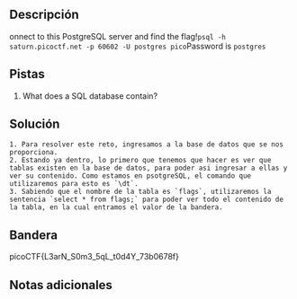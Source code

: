 ## Descripción

onnect to this PostgreSQL server and find the flag!`psql -h saturn.picoctf.net -p 60602 -U postgres pico`Password is `postgres`

## Pistas

1. What does a SQL database contain?

## Solución

```python()
1. Para resolver este reto, ingresamos a la base de datos que se nos proporciona.
2. Estando ya dentro, lo primero que tenemos que hacer es ver que tablas existen en la base de datos, para poder asi ingresar a ellas y ver su contenido. Como estamos en psotgreSQL, el comando que utilizaremos para esto es `\dt`.
3. Sabiendo que el nombre de la tabla es `flags`, utilizaremos la sentencia `select * from flags;` para poder ver todo el contenido de la tabla, en la cual entramos el valor de la bandera.

```

## Bandera

picoCTF{L3arN_S0m3_5qL_t0d4Y_73b0678f}

## Notas adicionales